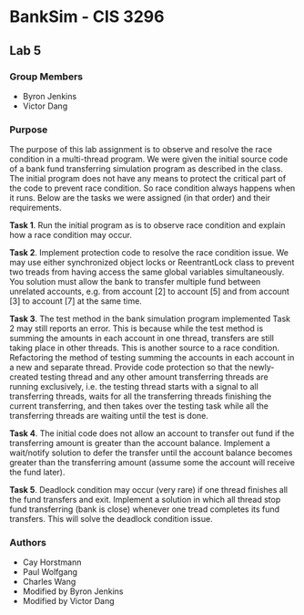 # BankSim - CIS 3296
## Lab 5 

### Group Members
* Byron Jenkins
* Victor Dang

### Purpose
The purpose of this lab assignment is to observe and resolve the race condition in a multi-thread program. We were given the initial source code of a bank fund transferring simulation program as described in the class. The initial program does not have any means to protect the critical part of the code to prevent race condition. So race condition always happens when it runs. Below are the tasks we were assigned (in that order) and their requirements.

**Task 1**. Run the initial program as is to observe race condition and explain how a race condition may occur.

**Task 2**. Implement protection code to resolve the race condition issue. We may use either synchronized object locks or ReentrantLock class to prevent two treads from having access the same global variables simultaneously. You solution must allow the bank to transfer multiple fund between unrelated accounts, e.g. from account [2] to account [5] and from account [3] to account [7] at the same time.

**Task 3**. The test method in the bank simulation program implemented Task 2 may still reports an error. This is because while the test method is summing the amounts in each account in one thread, transfers are still taking place in other threads. This is another source to a race condition. Refactoring the method of testing summing the accounts in each account in a new and separate thread. Provide code protection so that the newly-created testing thread and any other amount transferring threads are running exclusively, i.e. the testing thread starts with a signal to all transferring threads, waits for all the transferring threads finishing the current transferring, and then takes over the testing task while all the transferring threads are waiting until the test is done.

**Task 4**. The initial code does not allow an account to transfer out fund if the transferring amount is greater than the account balance. Implement a wait/notify solution to defer the transfer until the account balance becomes greater than the transferring amount (assume some the account will receive the fund later).

**Task 5**. Deadlock condition may occur (very rare) if one thread finishes all the fund transfers and exit. Implement a solution in which all thread stop fund transferring (bank is close) whenever one tread completes its fund transfers. This will solve the deadlock condition issue.

### Authors
* Cay Horstmann
* Paul Wolfgang
* Charles Wang
* Modified by Byron Jenkins
* Modified by Victor Dang
